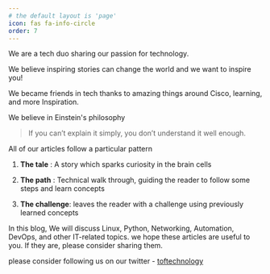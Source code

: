 ```yaml
---
# the default layout is 'page'
icon: fas fa-info-circle
order: 7
---
```


We are a tech duo sharing our passion for technology.

We believe inspiring stories can change the world and we want to inspire you! 

We became friends in tech thanks to amazing things around Cisco, learning, and more Inspiration.

We believe in Einstein's philosophy

> If you can’t explain it simply, you don’t understand it well enough.

All of our articles follow a particular pattern

1. __The tale__ : A story which sparks curiosity in the brain cells

2. __The path__ : Technical walk through, guiding the reader to follow some steps and learn concepts

3. __The challenge__: leaves the reader with a challenge using previously learned concepts


In this blog, We will discuss Linux, Python, Networking, Automation, DevOps, and other IT-related topics. we hope these articles are useful to you. If they are, please consider sharing them.

please consider following us on our twitter - [toftechnology](https://twitter.com/toftechnology)



